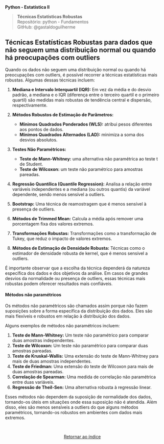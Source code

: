 **Python - Estatística II** 
>**Técnicas Estatísticas Robustas**    
> Repositório: python - Fundamentos  
> GitHub: @gastaldoguilherme
&nbsp;



## Técnicas Estatísticas Robustas para dados que não seguem uma distribuição normal ou quando há preocupações com outliers

Quando os dados não seguem uma distribuição normal ou quando há preocupações com outliers, é possível recorrer a técnicas estatísticas mais robustas. Algumas dessas técnicas incluem:

1. **Mediana e Intervalo Interquartil (IQR):** Em vez da média e do desvio padrão, a mediana e o IQR (diferença entre o terceiro quartil e o primeiro quartil) são medidas mais robustas de tendência central e dispersão, respectivamente.

2. **Métodos Robustos de Estimação de Parâmetros:**
   - **Mínimos Quadrados Ponderados (WLS):** atribui pesos diferentes aos pontos de dados.
   - **Mínimos Quadrados Alternados (LAD):** minimiza a soma dos desvios absolutos.

3. **Testes Não Paramétricos:**
   - **Teste de Mann-Whitney:** uma alternativa não paramétrica ao teste t de Student.
   - **Teste de Wilcoxon:** um teste não paramétrico para amostras pareadas.

4. **Regressão Quantílica (Quantile Regression):** Analisa a relação entre variáveis independentes e a mediana (ou outros quantis) da variável dependente, sendo menos sensível a outliers.

5. **Bootstrap:** Uma técnica de reamostragem que é menos sensível à presença de outliers.

6. **Métodos de Trimmed Mean:** Calcula a média após remover uma porcentagem fixa dos valores extremos.

7. **Transformações Robustas:** Transformações como a transformação de Tukey, que reduz o impacto de valores extremos.

8. **Métodos de Estimação de Densidade Robusta:** Técnicas como o estimador de densidade robusta de kernel, que é menos sensível a outliers.

É importante observar que a escolha da técnica dependerá da natureza específica dos dados e dos objetivos da análise. Em casos de grandes desvios da normalidade ou presença de outliers, essas técnicas mais robustas podem oferecer resultados mais confiáveis.


#### Métodos não paramétricos

 Os métodos não paramétricos são chamados assim porque não fazem suposições sobre a forma específica da distribuição dos dados. Eles são mais flexíveis e robustos em relação à distribuição dos dados.

Alguns exemplos de métodos não paramétricos incluem:

1. **Teste de Mann-Whitney:** Um teste não paramétrico para comparar duas amostras independentes.
2. **Teste de Wilcoxon:** Um teste não paramétrico para comparar duas amostras pareadas.
3. **Teste de Kruskal-Wallis:** Uma extensão do teste de Mann-Whitney para mais de duas amostras independentes.
4. **Teste de Friedman:** Uma extensão do teste de Wilcoxon para mais de duas amostras pareadas.
5. **Correlação de Spearman:** Uma medida de correlação não paramétrica entre duas variáveis.
6. **Regressão de Theil-Sen:** Uma alternativa robusta à regressão linear.

Esses métodos não dependem da suposição de normalidade dos dados, tornando-os úteis em situações onde essa suposição não é atendida. Além disso, eles são menos sensíveis a outliers do que alguns métodos paramétricos, tornando-os robustos em ambientes com dados mais extremos.


&nbsp;

<div align="center">
   
[Retornar ao índice](/README.md)

</div>